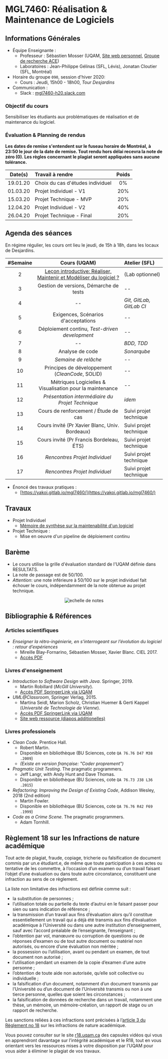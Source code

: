 # MGL7460: Réalisation & Maintenance de Logiciels

## Informations Générales

  * Équipe Enseignante :
    * Professeur : Sébastien Mosser (UQAM, [Site web personnel](https://mosser.github.io), [Groupe de recherche ACE](https://ace-design.github.io))
    * Laboratoires : Jean-Philippe Gélinas (SFL, Lévis), Jonatan Cloutier (SFL, Montréal)
  * Horaire du groupe `090`, session d'hiver 2020:
    * Cours : Jeudi, 15h00 - 18h00, _Tour Desjardins_
  * Communication :
    * Slack : [mgl7460-h20.slack.com](mgl7460-h20.slack.com)

### Objectif du cours

Sensibiliser les étudiants aux problématiques de réalisation et de maintenance du logiciel.

### Évaluation & Planning de rendus

**Les dates de remise s'entendent sur le fuseau horaire de Montréal, à 23:50 le jour de la date de remise. Tout rendu hors délai recevra la note de zéro (0). Les règles concernant le plagiat seront appliquées sans aucune tolérance.**

| Date(s)        | Travail à rendre               |  Poids |
| :---:          | :---                           | :---: |
| 19.01.20 | Choix du cas d'études individuel   | 0%  |
| 01.03.20 |  Projet Individuel - V1  |  20%  |
| 15.03.20 |  Projet Technique - MVP  |  20%  |
| 12.04.20 |  Projet Individuel - V2  |  40%  |
| 26.04.20 |  Projet Technique - Final |  20%  |

## Agenda des séances

En régime régulier, les cours ont lieu le jeudi, de 15h à 18h, dans les locaux de Desjardins.

| #Semaine | Cours (UQAM) | Atelier (SFL) |
| :---: | :---:   | :---    |
| 2  | [Leçon introductive: Réaliser, Maintenir et Modéliser du logiciel ?](./cours/1_intro.pdf) |  (Lab optionnel)  |
| 3  | Gestion de versions, Démarche de tests  |  --  |
| 4  |  --  | _Git, GitLab, GitLab CI_  |
| 5  | Exigences, Scénarios d'acceptations  | --  |
| 6  | Déploiement continu, _Test-driven development_  | --  |
| 7  | --  |  _BDD, TDD_  |
| 8  | Analyse de code  | _Sonarqube_  |
| 9  | _Semaine de relâche_  | --  |
| 10  | Principes de développement (_CleanCode_, SOLID)  | --  |
| 11 | Métriques Logicielles & Visualisation pour la maintenance  |  --  |
| 12 | _Présentation intermédiaire du Projet Technique_  |  _idem_  |
| 13 | Cours de renforcement / Étude de cas  |  Suivi projet technique  |
| 14 | Cours invité (Pr Xavier Blanc, Univ. Bordeaux)  |  Suivi projet technique  |
| 15 | Cours invité (Pr Francis Bordeleau, ÉTS) |  Suivi projet technique  |
| 16 | _Rencontres Projet Individuel_  |  Suivi projet technique  |
| 17 | _Rencontres Projet Individuel_  |  Suivi projet technique  |


  * Énoncé des travaux pratiques :
    * [https://yakoi.gitlab.io/mgl7460/](https://yakoi.gitlab.io/mgl7460/)

## Travaux

  - Projet Individuel
    - [Mémoire de synthèse sur la maintenabilité d'un logiciel](./projets/projet-individuel.md)
  - Projet Technique :
    - Mise en oeuvre d'un pipeline de déploiement continu


## Barème

  - Le cours utilise la grille d'évaluation standard de l'UQAM définie dans RESULTATS.
  - La note de passage est de 50/100.
  - *Attention*: une note inférieure à 50/100 sur le projet individuel fait échouer le cours, indépendamment de la note obtenue au projet technique.

<div align="center">

![echelle de notes](./docs/echelle.png)

</div>

## Bibliographie & Références

### Articles scientifiques

  * _Enseigner la rétro-ingénierie, en s’interrogeant sur l’évolution du logiciel : retour d’expériences_
    * Mireille Blay-Fornarino, Sébastien Mosser, Xavier Blanc. CIEL 2017.
    * [Accès PDF](./docs/ciel17.pdf)

### Livres d'enseignement

  * _Introduction to Software Design with Java_. Springer, 2019.
    * Martin Robillard (_McGill University_).
    * [Accès PDF SpringerLink via UQAM](https://link.springer.com/book/10.1007%2F978-3-030-24094-3)
  * _UML@Classroom_, Springer Verlag, 2015.
    * Martina Seidl, Marion Scholz, Christian Huemer & Gerti Kappel (_Université de Technologie de Vienne_).
    * [Accès PDF SpringerLink via UQAM](https://link.springer.com/book/10.1007%2F978-3-319-12742-2)
    * [Site web ressource (diapos additionelles)](http://www.uml.ac.at/en/)

### Livres professionels

  * _Clean Code_. Prentice Hall.
    * Robert Martin.
    * Disponible en bibliothèque (BU Sciences, cote `QA 76.76 D47 M38 .2009`)
    * _(Existe en version française: "Coder proprement")_
  * _Pragmatic Unit Testing_. The pragmatic programmers.
    * Jeff Langr, with Andy Hunt and Dave Thomas.  
    * Disponible en bibliothèque (BU Sciences, cote `QA 76.73 J38 L36 .2015`)
  * _Refactoring: Improving the Design of Existing Code_, Addison Wesley, 2018 (2nd edition)
    * Martin Fowler.  
    * Disponible en bibliothèque (BU Sciences, cote `QA 76.76 R42 F69 .1999`)
  * _Code as a Crime Scene_. The pragmatic programmers.
    * Adam Tornhill.  

## Règlement 18 sur les Infractions de nature académique

Tout acte de plagiat, fraude, copiage, tricherie ou falsification de document commis par un.e étudiant.e, de même que toute participation à ces actes ou tentative de  les commettre, à l’occasion d’un examen ou d’un travail faisant l’objet d’une évaluation ou dans toute autre circonstance, constituent une infraction au sens de ce règlement.

La liste non limitative des infractions est définie comme suit :

  * la substitution de personnes ;
  * l’utilisation totale ou partielle du texte d’autrui en le faisant passer pour sien ou sans indication de référence ;  
  * la transmission d’un travail aux fins d’évaluation alors qu’il constitue essentiellement un travail qui a déjà été transmis aux fins d’évaluation académique à l’Université ou dans une autre institution d’enseignement, sauf avec l’accord préalable de l’enseignante, l’enseignant ;
  * l’obtention par vol, manœuvre ou corruption de questions ou de réponses d’examen ou de tout autre document ou matériel non autorisés, ou encore d’une évaluation non méritée ;
  * la possession ou l’utilisation, avant ou pendant un examen, de tout document non autorisé ;
  * l’utilisation pendant un examen de la copie d’examen d’une autre personne ;
  * l’obtention de toute aide non autorisée, qu’elle soit collective ou individuelle ;
  * la falsification d’un document, notamment d’un document transmis par l’Université ou d’un document de l’Université transmis ou non à une tierce personne, quelles que soient les circonstances ;
  * la falsification de données de recherche dans un travail, notamment une thèse,  un mémoire, un mémoire-création, un rapport de stage ou un rapport de recherche.

Les sanctions reliées à ces infractions sont précisées à l’[article 3 du Règlement no 18](https://instances.uqam.ca/wp-content/uploads/sites/47/2017/12/REGLEMENT_NO_18.pdf) sur les infractions de nature académique.

Vous pouvez consulter sur le site [r18.uqam.ca](http://r18.uqam.ca) des capsules vidéos qui vous en apprendront davantage sur l’intégrité académique et le R18, tout en vous  orientant vers les ressources mises à votre disposition par l’UQAM pour vous aider à éliminer le plagiat de vos travaux.
